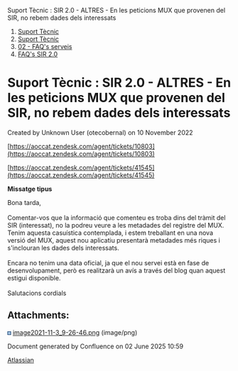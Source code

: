 Suport Tècnic : SIR 2.0 - ALTRES - En les peticions MUX que provenen del SIR, no rebem dades dels interessats  

1.  [Suport Tècnic](index.html)
2.  [Suport Tècnic](13893782.html)
3.  [02 - FAQ's serveis](26313393.html)
4.  [FAQ's SIR 2.0](41523073.html)

Suport Tècnic : SIR 2.0 - ALTRES - En les peticions MUX que provenen del SIR, no rebem dades dels interessats
=============================================================================================================

Created by Unknown User (otecobernal) on 10 November 2022

[https://aoccat.zendesk.com/agent/tickets/10803](https://aoccat.zendesk.com/agent/tickets/10803)

[https://aoccat.zendesk.com/agent/tickets/41545](https://aoccat.zendesk.com/agent/tickets/41545)

  

**Missatge tipus**

Bona tarda,  
   
Comentar-vos que la informació que comenteu es troba dins del tràmit del SIR (interessat), no la podreu veure a les metadades del registre del MUX.  
Tenim aquesta casuística contemplada, i estem treballant en una nova versió del MUX, aquest nou aplicatiu presentarà metadades més riques i s'inclouran les dades dels interessats.  
   
Encara no tenim una data oficial, ja que el nou servei està en fase de desenvolupament, però es realitzarà un avís a través del blog quan aquest estigui disponible.  
   
Salutacions cordials

  

Attachments:
------------

![](images/icons/bullet_blue.gif) [image2021-11-3\_9-26-46.png](attachments/81854790/81854791.png) (image/png)  

Document generated by Confluence on 02 June 2025 10:59

[Atlassian](http://www.atlassian.com/)